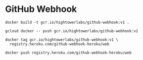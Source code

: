 # GitHub Webhook


```
docker build -t gcr.io/hightowerlabs/github-webhook:v1 .
```

```
gcloud docker -- push gcr.io/hightowerlabs/github-webhook:v1
```

```
docker tag gcr.io/hightowerlabs/github-webhook:v1 \
  registry.heroku.com/github-webhook-heroku/web
```

```
docker push registry.heroku.com/github-webhook-heroku/web
```
